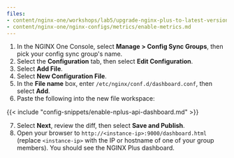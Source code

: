 ```yaml
---
files:
- content/nginx-one/workshops/lab5/upgrade-nginx-plus-to-latest-version.md
- content/nginx-one/nginx-configs/metrics/enable-metrics.md
---
```


1. In the NGINX One Console, select **Manage > Config Sync Groups**, then pick your config sync group's name.  
2. Select the **Configuration** tab, then select **Edit Configuration**.  
3. Select **Add File**.  
4. Select **New Configuration File**.  
5. In the **File name** box, enter `/etc/nginx/conf.d/dashboard.conf`, then select **Add**.  
6. Paste the following into the new file workspace:

{{< include "config-snippets/enable-nplus-api-dashboard.md" >}}

7. Select **Next**, review the diff, then select **Save and Publish**.
8. Open your browser to `http://<instance-ip>:9000/dashboard.html` (replace `<instance-ip>` with the IP or hostname of one of your group members). You should see the NGINX Plus dashboard.